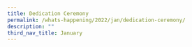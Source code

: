 ```yaml
---
title: Dedication Ceremony
permalink: /whats-happening/2022/jan/dedication-ceremony/
description: ""
third_nav_title: January
---
```

